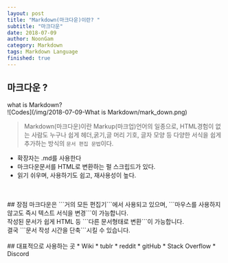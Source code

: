 ```yaml
---
layout: post
title: "Markdown(마크다운)이란? "
subtitle: "마크다운"
date: 2018-07-09
author: NoonGam
category: Markdown
tags: Markdown Language
finished: true
---
```


## 마크다운 ?

<span class="evidence">what is Markdown? <br></span>
![Codes](/img/2018-07-09-What is Markdown/mark_down.png)
>Markdown(마크다운)이란 Markup(마크업)언어의 일종으로, HTML경험이 없는 사람도 누구나 쉽게 헤더,굵기,글 머리 기호, 글자 모양 등 다양한 서식을 쉽게 추가하는 방식의 ```문서 편집 문법```이다.

- 확장자는 .md를 사용한다
- 마크다운문서를 HTML로 변환하는 펄 스크립드가 있다.
- 읽기 쉬우며, 사용하기도 쉽고, 재사용성이 높다.

<br>
<br>
## 장점
마크다운은 ```거의 모든 편집기```에서 사용되고 있으며, ```마우스를 사용하지않고도 즉시 텍스트 서식을 변경```이 가능합니다. <br>
작성된 문서가 쉽게 HTML 등 ```다른 문서형태로 변환```이 가능합니다.<br>
결국 ```문서 작성 시간을 단축```시킬 수 있습니다.

<br>

<br>
## 대표적으로 사용하는 곳
* Wiki
* tublr
* reddit
* gitHub
* Stack Overflow
* Discord
